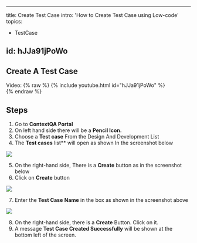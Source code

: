 
---
title: Create Test Case
intro: 'How to Create Test Case using Low-code'
topics:
  - TestCase

id: hJJa91jPoWo
---

## Create A Test Case
Video:
{% raw %}
{% include youtube.html id="hJJa91jPoWo" %}  
{% endraw %}

## Steps

1. Go to **ContextQA Portal** 
2. On left hand side there will be a **Pencil Icon.**
3. Choose a **Test case** From the Design And Development List 
4. The **Test cases** list** will open as shown In the screenshot below 

![](../image/Aspose.Words.d40f5b37-f30c-4c0e-a713-94a14d168e3f.007.png)

5. On the right-hand side, There is a **Create** button as in the screenshot below
6. Click on **Create** button 

![](../image/Aspose.Words.d40f5b37-f30c-4c0e-a713-94a14d168e3f.008.png)

7. Enter the **Test Case** **Name** in the box as shown in the screenshot above 

![](../image/Aspose.Words.d40f5b37-f30c-4c0e-a713-94a14d168e3f.009.png)

8. On the right-hand side, there is a **Create** Button. Click on it. 
9. A message **Test Case Created Successfully** will be shown at the bottom left of the screen.	
